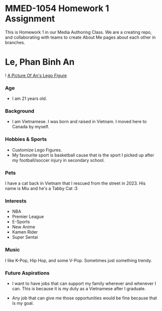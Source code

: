 # MMED-1054 Homework 1 Assignment
This is Homework 1 in our Media Authoring Class. We are a creating repo, and collaborating with teams to create About Me pages about each other in branches.

# Le, Phan Binh An

! [A Picture Of An's Lego Figure](images/Binh_An_Photo.JPG) 

### Age

- I am 21 years old.

### Background 

- I am Vietnamese. I was born and raised in Vietnam. I moved here to Canada by myself.

### Hobbies & Sports

- Customize Lego Figures.
- My favourite sport is basketball cause that is the sport I picked up after my football/soccer injury in secondary school. 

### Pets

I have a cat back in Vietnam that I rescued from the street in 2023. His name is Miu and he's a Tabby Cat :3 

### Interests 

- NBA
- Premier League
- E-Sports
- New Anime
- Kamen Rider
- Super Sentai

### Music

I like K-Pop, Hip Hop, and some V-Pop. Sometimes just something trendy. 

### Future Aspirations 

- I want to have jobs that can support my family wherever and whenever I can. This is because it is my duty as a Vietnamese after I graduate. 

- Any job that can give me those opportunities would be fine because that is my goal.